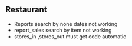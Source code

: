 ## Restaurant

- Reports search by none dates not working
- report_sales search by item not working
- stores_in ,stores_out must get code automatic